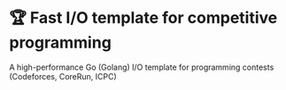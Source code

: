 # 🏆 Fast I/O template for competitive programming  
A high-performance Go (Golang) I/O template for programming contests (Codeforces, CoreRun, ICPC)
